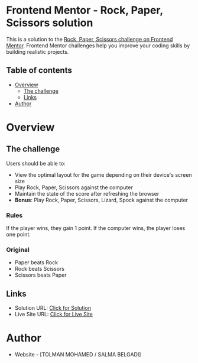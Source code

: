 # Frontend Mentor - Rock, Paper, Scissors solution

This is a solution to the [Rock, Paper, Scissors challenge on Frontend Mentor](https://www.frontendmentor.io/challenges/rock-paper-scissors-game-pTgwgvgH). Frontend Mentor challenges help you improve your coding skills by building realistic projects. 

## Table of contents

- [Overview](#overview)
  - [The challenge](#the-challenge)
  - [Links](#links)
- [Author](#author)

# Overview

## The challenge

Users should be able to:

- View the optimal layout for the game depending on their device's screen size
- Play Rock, Paper, Scissors against the computer
- Maintain the state of the score after refreshing the browser 
- **Bonus**: Play Rock, Paper, Scissors, Lizard, Spock against the computer

### Rules

If the player wins, they gain 1 point. If the computer wins, the player loses one point.

### Original

- Paper beats Rock
- Rock beats Scissors
- Scissors beats Paper


##  Links

- Solution URL: [Click for Solution](https://github.com/abouhilalbadr/rock-paper-scissors-game)
- Live Site URL: [Click for Live Site](https://rock-paper-scissors-game-sandy.vercel.app/)

# Author

- Website - [TOLMAN MOHAMED / SALMA BELGADI]


